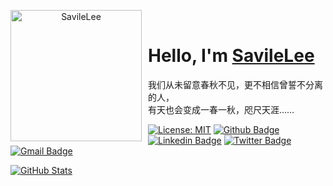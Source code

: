 <p align="center">
<img width="210" height="210" align="left" style="float: left; margin: 0 10px 0 0;" src="https://avatars.githubusercontent.com/u/58343733?s=460&u=b8c05d0428f2a7c942a2625cf9898c2fe7cce00a&v=4" alt="SavileLee"/>
</br>
<h1>Hello, I'm <a href="https://dreamstart.site">SavileLee</a></h1>
我们从未留意春秋不见，更不相信曾誓不分离的人，
</br>
有天也会变成一春一秋，咫尺天涯……
</p>

[![License: MIT](https://img.shields.io/badge/-Github-blue?style=flat-square&logo=LICENSE&logoColor=white&link=https://github.com/SavileLee)](LICENSE)
[![Github Badge](https://img.shields.io/badge/-Github-blue?style=flat-square&logo=Github&logoColor=white&link=https://github.com/SavileLee)](https://github.com/SavileLee)
[![Linkedin Badge](https://img.shields.io/badge/-LinkedIn-blue?style=flat-square&logo=Linkedin&logoColor=white&link=https://www.linkedin.com/in/SavileLee/)](https://www.linkedin.com/in/SavileLee/)
[![Twitter Badge](https://img.shields.io/badge/-Twitter-1ca0f1?style=flat-square&labelColor=1ca0f1&logo=twitter&logoColor=white&link=https://twitter.com/SavileLee)](https://twitter.com/SavileLee)
[![Gmail Badge](https://img.shields.io/badge/-Gmail-1ca0f1?style=flat-square&logo=Gmail&logoColor=white&link=mailto:liyesen@gmail.com)](mailto:liyesen@gmail.com)

<p>
  <a href="https://github.com/SavileLee">
    <img alt="GitHub Stats" src="https://github-readme-stats.vercel.app/api?username=SavileLee&hide=issues&hide_title=true&include_all_commits=true&bg_color=30,2c8acd,d5eeff&title_color=fff&text_color=fff" />
  </a>
</p>
